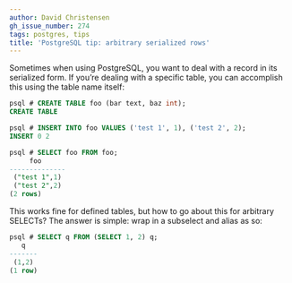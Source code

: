 ```yaml
---
author: David Christensen
gh_issue_number: 274
tags: postgres, tips
title: 'PostgreSQL tip: arbitrary serialized rows'
---
```




Sometimes when using PostgreSQL, you want to deal with a record in its serialized form. If you’re dealing with a specific table, you can accomplish this using the table name itself:

```sql
psql # CREATE TABLE foo (bar text, baz int);
CREATE TABLE

psql # INSERT INTO foo VALUES ('test 1', 1), ('test 2', 2);
INSERT 0 2

psql # SELECT foo FROM foo;
     foo      
--------------
 ("test 1",1)
 ("test 2",2)
(2 rows)
```

This works fine for defined tables, but how to go about this for arbitrary SELECTs? The answer is simple: wrap in a subselect and alias as so:

```sql
psql # SELECT q FROM (SELECT 1, 2) q;
   q   
-------
 (1,2)
(1 row)
```

